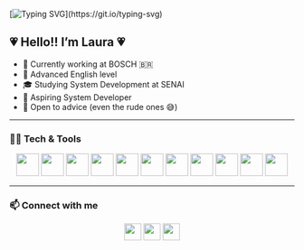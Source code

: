 [![Typing SVG](https://readme-typing-svg.herokuapp.com/?color=FFA1FF&size=30&center=true&vCenter=true&width=1000&lines=Hi+There!+Welcome+to+my+GitHub+profile;My+name+is+Laura!)](https://git.io/typing-svg)

## 💗 Hello!! I’m Laura 💗
- 🔭 Currently working at BOSCH 🇧🇷  
- 🧡 Advanced English level  
- 🎓 Studying System Development at SENAI  
- 💛 Aspiring System Developer  
- 💚 Open to advice (even the rude ones 😅)  

---

### 👩‍💻 Tech & Tools  

<p align="center">
  <a href="https://developer.mozilla.org/en-US/docs/Web/HTML"><img src="https://cdn.jsdelivr.net/gh/devicons/devicon/icons/html5/html5-original.svg" width="40" height="40"/></a>
  <a href="https://developer.mozilla.org/en-US/docs/Web/CSS"><img src="https://cdn.jsdelivr.net/gh/devicons/devicon/icons/css3/css3-original.svg" width="40" height="40"/></a>
  <a href="https://developer.mozilla.org/en-US/docs/Web/JavaScript"><img src="https://cdn.jsdelivr.net/gh/devicons/devicon/icons/javascript/javascript-original.svg" width="40" height="40"/></a>
  <a href="https://www.python.org/"><img src="https://cdn.jsdelivr.net/gh/devicons/devicon/icons/python/python-original.svg" width="40" height="40"/></a>
  <a href="https://www.java.com/"><img src="https://cdn.jsdelivr.net/gh/devicons/devicon/icons/java/java-original.svg" width="40" height="40"/></a>
  <a href="https://www.djangoproject.com/"><img src="https://cdn.jsdelivr.net/gh/devicons/devicon/icons/django/django-original.svg" width="40" height="40"/></a>
  <a href="https://reactjs.org/"><img src="https://cdn.jsdelivr.net/gh/devicons/devicon/icons/react/react-original.svg" width="40" height="40"/></a>
  <a href="https://www.sqlite.org/"><img src="https://cdn.jsdelivr.net/gh/devicons/devicon/icons/sqlite/sqlite-original.svg" width="40" height="40"/></a>
  <a href="https://www.figma.com/"><img src="https://cdn.jsdelivr.net/gh/devicons/devicon/icons/figma/figma-original.svg" width="40" height="40"/></a>
  <a href="https://www.canva.com/"><img src="https://cdn.jsdelivr.net/gh/devicons/devicon/icons/canva/canva-original.svg" width="40" height="40"/></a>
  <a href="https://www.blender.org/"><img src="https://cdn.jsdelivr.net/gh/devicons/devicon/icons/blender/blender-original.svg" width="40" height="40"/></a>
</p>

---

### 📫 Connect with me  

<p align="center">
  <a href="https://instagram.com/Lauramendzs"><img src="https://cdn.jsdelivr.net/gh/devicons/devicon/icons/instagram/instagram-original.svg" width="30" height="30"/></a>
  <a href="mailto:lauravieira060608@gmail.com"><img src="https://cdn.jsdelivr.net/gh/devicons/devicon/icons/gmail/gmail-original.svg" width="30" height="30"/></a>
  <a href="https://www.linkedin.com/in/laura-mendes-vieira-da-silva-539b51219/"><img src="https://cdn.jsdelivr.net/gh/devicons/devicon/icons/linkedin/linkedin-original.svg" width="30" height="30"/></a>
</p>
